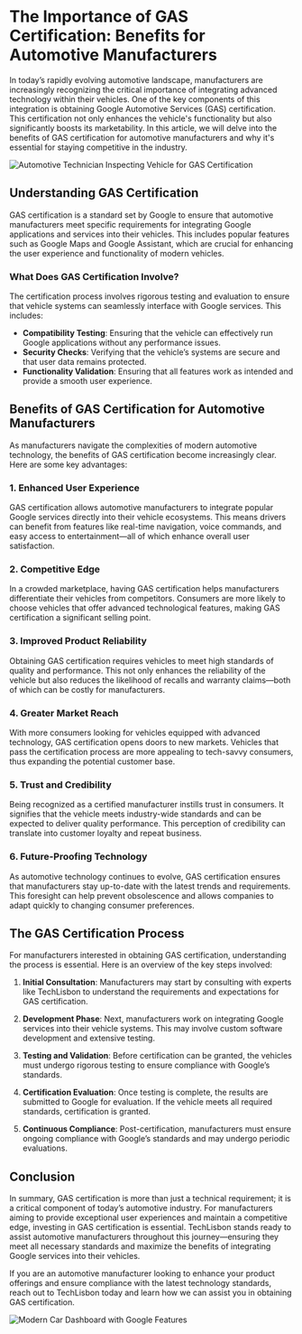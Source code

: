 # The Importance of GAS Certification: Benefits for Automotive Manufacturers

In today’s rapidly evolving automotive landscape, manufacturers are increasingly recognizing the critical importance of integrating advanced technology within their vehicles. One of the key components of this integration is obtaining Google Automotive Services (GAS) certification. This certification not only enhances the vehicle's functionality but also significantly boosts its marketability. In this article, we will delve into the benefits of GAS certification for automotive manufacturers and why it's essential for staying competitive in the industry.

![Automotive Technician Inspecting Vehicle for GAS Certification](https://oaidalleapiprodscus.blob.core.windows.net/private/org-OnG9JZniGwcpJv8Cg1jGHawT/user-zqBqYltXMckmcURtfQiXi3AO/img-iSVsmOpyaBUPeoLdO7NVCArI.png?st=2025-02-23T19%3A18%3A45Z&se=2025-02-23T21%3A18%3A45Z&sp=r&sv=2024-08-04&sr=b&rscd=inline&rsct=image/png&skoid=d505667d-d6c1-4a0a-bac7-5c84a87759f8&sktid=a48cca56-e6da-484e-a814-9c849652bcb3&skt=2025-02-23T01%3A12%3A17Z&ske=2025-02-24T01%3A12%3A17Z&sks=b&skv=2024-08-04&sig=bOxhHQgTAV37d28E8zHwcfWHeVdnwB2JpbCYz8hPaKo%3D)

## Understanding GAS Certification

GAS certification is a standard set by Google to ensure that automotive manufacturers meet specific requirements for integrating Google applications and services into their vehicles. This includes popular features such as Google Maps and Google Assistant, which are crucial for enhancing the user experience and functionality of modern vehicles.

### What Does GAS Certification Involve?

The certification process involves rigorous testing and evaluation to ensure that vehicle systems can seamlessly interface with Google services. This includes:

- **Compatibility Testing**: Ensuring that the vehicle can effectively run Google applications without any performance issues.
- **Security Checks**: Verifying that the vehicle’s systems are secure and that user data remains protected.
- **Functionality Validation**: Ensuring that all features work as intended and provide a smooth user experience.

## Benefits of GAS Certification for Automotive Manufacturers

As manufacturers navigate the complexities of modern automotive technology, the benefits of GAS certification become increasingly clear. Here are some key advantages:

### 1. Enhanced User Experience

GAS certification allows automotive manufacturers to integrate popular Google services directly into their vehicle ecosystems. This means drivers can benefit from features like real-time navigation, voice commands, and easy access to entertainment—all of which enhance overall user satisfaction.

### 2. Competitive Edge

In a crowded marketplace, having GAS certification helps manufacturers differentiate their vehicles from competitors. Consumers are more likely to choose vehicles that offer advanced technological features, making GAS certification a significant selling point.

### 3. Improved Product Reliability

Obtaining GAS certification requires vehicles to meet high standards of quality and performance. This not only enhances the reliability of the vehicle but also reduces the likelihood of recalls and warranty claims—both of which can be costly for manufacturers.

### 4. Greater Market Reach

With more consumers looking for vehicles equipped with advanced technology, GAS certification opens doors to new markets. Vehicles that pass the certification process are more appealing to tech-savvy consumers, thus expanding the potential customer base.

### 5. Trust and Credibility

Being recognized as a certified manufacturer instills trust in consumers. It signifies that the vehicle meets industry-wide standards and can be expected to deliver quality performance. This perception of credibility can translate into customer loyalty and repeat business.

### 6. Future-Proofing Technology

As automotive technology continues to evolve, GAS certification ensures that manufacturers stay up-to-date with the latest trends and requirements. This foresight can help prevent obsolescence and allows companies to adapt quickly to changing consumer preferences.

## The GAS Certification Process

For manufacturers interested in obtaining GAS certification, understanding the process is essential. Here is an overview of the key steps involved:

1. **Initial Consultation**: Manufacturers may start by consulting with experts like TechLisbon to understand the requirements and expectations for GAS certification.
   
2. **Development Phase**: Next, manufacturers work on integrating Google services into their vehicle systems. This may involve custom software development and extensive testing.
   
3. **Testing and Validation**: Before certification can be granted, the vehicles must undergo rigorous testing to ensure compliance with Google’s standards.
   
4. **Certification Evaluation**: Once testing is complete, the results are submitted to Google for evaluation. If the vehicle meets all required standards, certification is granted.
   
5. **Continuous Compliance**: Post-certification, manufacturers must ensure ongoing compliance with Google’s standards and may undergo periodic evaluations.

## Conclusion

In summary, GAS certification is more than just a technical requirement; it is a critical component of today’s automotive industry. For manufacturers aiming to provide exceptional user experiences and maintain a competitive edge, investing in GAS certification is essential. TechLisbon stands ready to assist automotive manufacturers throughout this journey—ensuring they meet all necessary standards and maximize the benefits of integrating Google services into their vehicles.

If you are an automotive manufacturer looking to enhance your product offerings and ensure compliance with the latest technology standards, reach out to TechLisbon today and learn how we can assist you in obtaining GAS certification.

![Modern Car Dashboard with Google Features](https://oaidalleapiprodscus.blob.core.windows.net/private/org-OnG9JZniGwcpJv8Cg1jGHawT/user-zqBqYltXMckmcURtfQiXi3AO/img-3C3FUuAyf2KNmVZDfiByDgmX.png?st=2025-02-23T19%3A18%3A57Z&se=2025-02-23T21%3A18%3A57Z&sp=r&sv=2024-08-04&sr=b&rscd=inline&rsct=image/png&skoid=d505667d-d6c1-4a0a-bac7-5c84a87759f8&sktid=a48cca56-e6da-484e-a814-9c849652bcb3&skt=2025-02-23T03%3A35%3A19Z&ske=2025-02-24T03%3A35%3A19Z&sks=b&skv=2024-08-04&sig=QGRHsKlMZVI5KIH1wxxciAF/1blZkHJCDctOd%2B8mWj4%3D)